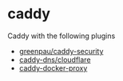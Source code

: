 # caddy
Caddy with the following plugins
* [greenpau/caddy-security](https://github.com/greenpau/caddy-security)
* [caddy-dns/cloudflare](https://github.com/caddy-dns/cloudflare)
* [caddy-docker-proxy](https://github.com/lucaslorentz/caddy-docker-proxy)
